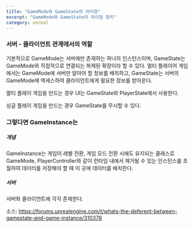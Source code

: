 ```yaml
---
title: "GameMode와 GameState의 차이점"
excerpt: "GameMode와 GameState의 차이점 정리"
category: unreal
---
```


### 서버 - 클라이언트 관계에서의 역할
기본적으로 GameMode는 서버에만 존재하는 하나의 인스턴스이며, GameState는 GameMode와 직접적으로 연결되는 복제된 확장이라 할 수 있다. 멀티 플레이어 게임에서는 GameMode에 서버만 알아야 할 정보를 배치하고, GameState는 서버의 GameMode에 엑세스하여 클라이언트에게 필요한 정보를 받아온다.

멀티 플레이 게임을 만드는 경우 UI는 GameState와 PlayerState에서 사용한다.

싱글 플레이 게임을 만드는 경우 GameState를 무시할 수 있다.




### 그렇다면 GameInstance는

##### 개념

GameInstance는 게임이 레벨 전환, 게임 모드 전환 시에도 유지되는 클래스로 GameMode, PlayerController와 같이 런타임 내에서 제거될 수 있는 인스턴스를 초월하여 데이터를 저장해야 할 때 이 곳에 데이터를 배치한다.

##### 서버
서버와 클라이언트에 각각 존재한다.


소스: https://forums.unrealengine.com/t/whats-the-deferent-between-gamestate-and-game-instance/310378
<!--stackedit_data:
eyJoaXN0b3J5IjpbLTE0NzQyNzk1OTksMTg1MTk0NDU2NV19
-->